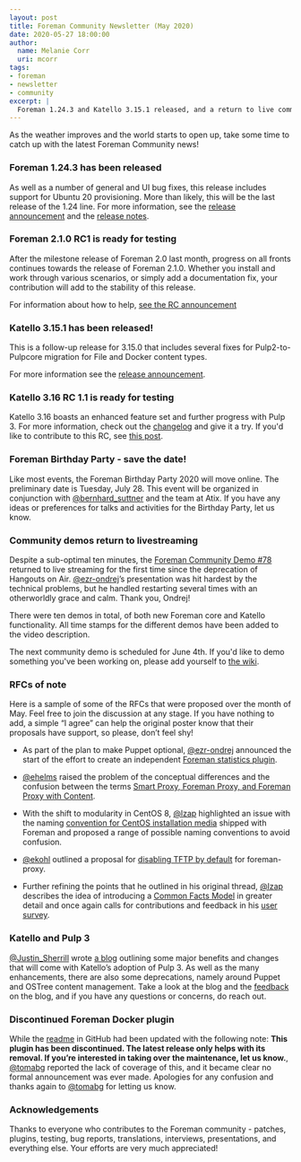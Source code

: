 ```yaml
---
layout: post
title: Foreman Community Newsletter (May 2020)
date: 2020-05-27 18:00:00
author:
  name: Melanie Corr
  uri: mcorr
tags:
- foreman
- newsletter
- community
excerpt: |
  Foreman 1.24.3 and Katello 3.15.1 released, and a return to live community demos!
---
```


As the weather improves and the world starts to open up, take some time to catch up with the latest Foreman Community news!

### Foreman 1.24.3 has been released

As well as a number of general and UI bug fixes, this release includes support for Ubuntu 20 provisioning. More than likely, this will be the last release of the 1.24 line. For more information, see the [release announcement](https://community.theforeman.org/t/foreman-1-24-3-has-been-released/18928) and the [release notes](https://theforeman.org/manuals/1.24/index.html#Releasenotesfor1.24.3).

### Foreman 2.1.0 RC1 is ready for testing

After the milestone release of Foreman 2.0 last month, progress on all fronts continues towards the release of Foreman 2.1.0. Whether you install and work through various scenarios, or simply add a documentation fix, your contribution will add to the stability of this release.

For information about how to help, [see the RC announcement ](https://community.theforeman.org/t/foreman-2-1-0-rc1-is-ready-for-testing/18843)

### Katello 3.15.1 has been released!

This is a follow-up release for 3.15.0 that includes several fixes for Pulp2-to-Pulpcore migration for File and Docker content types.

For more information see the [release announcement](https://community.theforeman.org/t/katello-3-15-1-has-been-released/18960).

### Katello 3.16 RC 1.1 is ready for testing

Katello 3.16 boasts an enhanced feature set and further progress with Pulp 3. For more information, check out the [changelog](https://github.com/Katello/katello/blob/KATELLO-3.16/CHANGELOG.md) and give it a try. If you'd like to contribute to this RC, see [this post](https://community.theforeman.org/t/katello-3-16-rc1-1-is-ready-for-testing/18938).

### Foreman Birthday Party - save the date!

Like most events, the Foreman Birthday Party 2020 will move online. The preliminary date is Tuesday, July 28. This event will be organized in conjunction with [@bernhard_suttner](https://community.theforeman.org/u/bernhard_suttner/) and the team at Atix. If you have any ideas or preferences for talks and activities for the Birthday Party, let us know.

### Community demos return to livestreaming

Despite a sub-optimal ten minutes, the [Foreman Community Demo #78](https://www.youtube.com/watch?v=0-JZwAOuLKY) returned to live streaming for the first time since the deprecation of Hangouts on Air. [@ezr-ondrej](https://community.theforeman.org/u/ezr-ondrej)’s presentation was hit hardest by the technical problems, but he handled restarting several times with an otherworldly grace and calm. Thank you, Ondrej!

There were ten demos in total, of both new Foreman core and Katello functionality. All time stamps for the different demos have been added to the video description.

The next community demo is scheduled for June 4th. If you'd like to demo something you've been working on, please add yourself to [the wiki](https://community.theforeman.org/t/foreman-community-demo-79/18813).


### RFCs of note

Here is a sample of some of the RFCs that were proposed over the month of May. Feel free to join the discussion at any stage. If you have nothing to add, a simple “I agree” can help the original poster know that their proposals have support, so please, don’t feel shy!

* As part of the plan to make Puppet optional, [@ezr-ondrej](https://community.theforeman.org/u/ezr-ondrej) announced the start of the effort to create an independent [Foreman statistics plugin](https://community.theforeman.org/t/trends-and-statistics-plugin/18745).

* [@ehelms](https://community.theforeman.org/u/ehelms/) raised the problem of the conceptual differences and the confusion between the terms [Smart Proxy, Foreman Proxy, and  Foreman Proxy with Content](https://community.theforeman.org/t/rfc-smart-proxy-foreman-proxy-foreman-proxy-with-content/18735/19).

* With the shift to modularity in CentOS 8, [@lzap](https://community.theforeman.org/u/lzap/) highlighted an issue with the naming [convention for CentOS installation media](https://community.theforeman.org/t/rfc-rename-centos-mirror-installation-media/18867) shipped with Foreman and proposed a range of possible naming conventions to avoid confusion.

* [@ekohl](https://community.theforeman.org/u/ekohl/) outlined a proposal for [disabling TFTP by default](https://community.theforeman.org/t/disable-foreman-proxy-tftp-support-by-default/18892) for foreman-proxy.

* Further refining the points that he outlined in his original thread, [@lzap](https://community.theforeman.org/u/lzap/) describes the idea of introducing a [Common Facts Model](https://community.theforeman.org/t/rfc-common-fact-model/18900) in greater detail  and once again calls for contributions and feedback in his [user survey](https://docs.google.com/forms/d/e/1FAIpQLScYG64toFTv4PySuRk03Zfn29mjcM3kGGaZaiF2tNlAIx28lA/viewform).

### Katello and Pulp 3

[@Justin_Sherrill](https://community.theforeman.org/u/Justin_Sherrill) wrote [a blog](https://community.theforeman.org/t/katello-saying-goodbye-to-pulp-2/18709) outlining some major benefits and changes that will come with Katello’s adoption of Pulp 3. As well as the many enhancements, there are also some deprecations, namely around Puppet and OSTree content management. Take a look at the blog and the [feedback](https://community.theforeman.org/t/katello-saying-goodbye-to-pulp-2/18709) on the blog, and if you have any questions or concerns, do reach out.

### Discontinued Foreman Docker plugin

While the [readme](https://github.com/theforeman/foreman_docker) in GitHub had been updated with the following note: **This plugin has been discontinued. The latest release only helps with its removal. If you’re interested in taking over the maintenance, let us know.**, [@tomabg](https://community.theforeman.org/u/tomabg/) reported the lack of coverage of this, and it became clear no formal announcement was ever made. Apologies for any confusion and thanks again to [@tomabg](https://community.theforeman.org/u/tomabg/) for letting us know.

### Acknowledgements

Thanks to everyone who contributes to the Foreman community - patches, plugins, testing, bug reports, translations, interviews, presentations, and everything else. Your efforts are very much appreciated!
